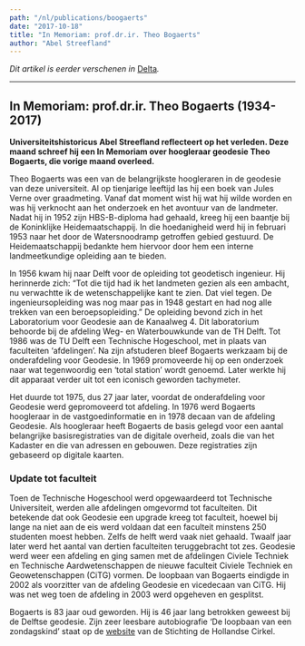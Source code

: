 ```yaml
---
path: "/nl/publications/boogaerts"
date: "2017-10-18"
title: "In Memoriam: prof.dr.ir. Theo Bogaerts"
author: "Abel Streefland"
---
```


*Dit artikel is eerder verschenen in* [Delta](https://www.delta.tudelft.nl/article/memoriam-profdrir-theo-bogaerts-1934-2017)*.*

---

## In Memoriam: prof.dr.ir. Theo Bogaerts (1934-2017)

**Universiteitshistoricus Abel Streefland reflecteert op het verleden. Deze maand schreef hij een In Memoriam over hoogleraar geodesie Theo Bogaerts, die vorige maand overleed.**

Theo Bogaerts was een van de belangrijkste hoogleraren in de geodesie van deze universiteit. Al op tienjarige leeftijd las hij een boek van Jules Verne over graadmeting. Vanaf dat moment wist hij wat hij wilde worden en was hij verknocht aan het onderzoek en het avontuur van de landmeter. Nadat hij in 1952 zijn HBS-B-diploma had gehaald, kreeg hij een baantje bij de Koninklijke Heidemaatschappij. In die hoedanigheid werd hij in februari 1953 naar het door de Watersnoodramp getroffen gebied gestuurd. De Heidemaatschappij bedankte hem hiervoor door hem een interne landmeetkundige opleiding aan te bieden.

In 1956 kwam hij naar Delft voor de opleiding tot geodetisch ingenieur. Hij herinnerde zich: “Tot die tijd had ik het landmeten gezien als een ambacht, nu verwachtte ik de wetenschappelijke kant te zien. Dat viel tegen. De ingenieursopleiding was nog maar pas in 1948 gestart en had nog alle trekken van een beroepsopleiding.” De opleiding bevond zich in het Laboratorium voor Geodesie aan de Kanaalweg 4. Dit laboratorium behoorde bij de afdeling Weg- en Waterbouwkunde van de TH Delft. Tot 1986 was de TU Delft een Technische Hogeschool, met in plaats van faculteiten ‘afdelingen’. Na zijn afstuderen bleef Bogaerts werkzaam bij de onderafdeling voor Geodesie. In 1969 promoveerde hij op een onderzoek naar wat tegenwoordig een ‘total station’ wordt genoemd. Later werkte hij dit apparaat verder uit tot een iconisch geworden tachymeter.

Het duurde tot 1975, dus 27 jaar later, voordat de onderafdeling voor Geodesie werd gepromoveerd tot afdeling. In 1976 werd Bogaerts hoogleraar in de vastgoedinformatie en in 1978 decaan van de afdeling Geodesie. Als hoogleraar heeft Bogaerts de basis gelegd voor een aantal belangrijke basisregistraties van de digitale overheid, zoals die van het Kadaster en die van adressen en gebouwen. Deze registraties zijn gebaseerd op digitale kaarten.

### Update tot faculteit

Toen de Technische Hogeschool werd opgewaardeerd tot Technische Universiteit, werden alle afdelingen omgevormd tot faculteiten. Dit betekende dat ook Geodesie een upgrade kreeg tot faculteit, hoewel bij lange na niet aan de eis werd voldaan dat een faculteit minstens 250 studenten moest hebben. Zelfs de helft werd vaak niet gehaald. Twaalf jaar later werd het aantal van dertien faculteiten teruggebracht tot zes. Geodesie werd weer een afdeling en ging samen met de afdelingen Civiele Techniek en Technische Aardwetenschappen de nieuwe faculteit Civiele Techniek en Geowetenschappen (CiTG) vormen. De loopbaan van Bogaerts eindigde in 2002 als voorzitter van de afdeling Geodesie en vicedecaan van CiTG. Hij was net weg toen de afdeling in 2003 werd opgeheven en gesplitst.

Bogaerts is 83 jaar oud geworden. Hij is 46 jaar lang betrokken geweest bij de Delftse geodesie. Zijn zeer leesbare autobiografie ‘De loopbaan van een zondagskind’ staat op de [website](https://www.hollandsecirkel.nl/documentatiecentrum/g-h-monografieen/) van de Stichting de Hollandse Cirkel.
